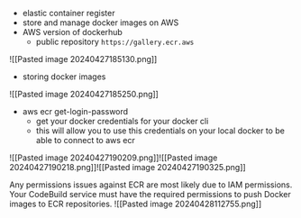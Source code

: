 - elastic container register
- store and manage docker images on AWS
- AWS version of dockerhub
	- public repository `https://gallery.ecr.aws`

![[Pasted image 20240427185130.png]]
- storing docker images

![[Pasted image 20240427185250.png]]

- aws ecr get-login-password
	- get your docker credentials for your docker cli
	- this will allow you to use this credentials on your local docker to be able to connect to aws ecr

![[Pasted image 20240427190209.png]]![[Pasted image 20240427190218.png]]![[Pasted image 20240427190325.png]]

Any permissions issues against ECR are most likely due to IAM permissions. Your CodeBuild service must have the required permissions to push Docker images to ECR repositories.
![[Pasted image 20240428112755.png]]